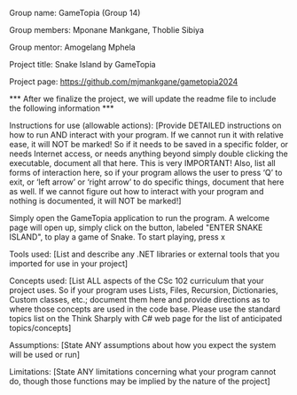 Group name: GameTopia (Group 14)

Group members: Mponane Mankgane, Thoblie Sibiya

Group mentor: Amogelang Mphela

Project title: Snake Island by GameTopia

Project page: https://github.com/mjmankgane/gametopia2024

*** After we finalize the project, we will update the readme file to include the following information ***

Instructions for use (allowable actions): [Provide DETAILED  instructions on how to run AND interact with your program. If we cannot run it with relative ease, it will NOT be marked! So if it needs to be saved in a specific folder, or needs Internet access, or needs anything beyond simply double clicking the executable, document all that here. This is very IMPORTANT! Also, list all forms of interaction here, so if your program allows the user to press ‘Q’ to exit, or ‘left arrow’ or ‘right arrow’ to do specific things, document that here as well. If we cannot figure out how to interact with your program and nothing is documented, it will NOT be marked!]

Simply open the GameTopia application to run the program. A welcome page will open up, simply click on the button, labeled "ENTER SNAKE ISLAND", to play a game of Snake. To start playing, press x

Tools used: [List and describe any .NET libraries or external tools that you imported for use in your project]

Concepts used: [List ALL aspects of the CSc 102 curriculum that your project uses. So if your program uses Lists, Files, Recursion, Dictionaries, Custom classes, etc.; document them here and provide directions as to where those concepts are used in the code base. Please use the standard topics list on the Think Sharply with C# web page for the list of anticipated topics/concepts]

Assumptions: [State ANY assumptions about how you expect the system will be used or run]

Limitations: [State ANY limitations concerning what your program cannot do, though those functions may be implied by the nature of the project]